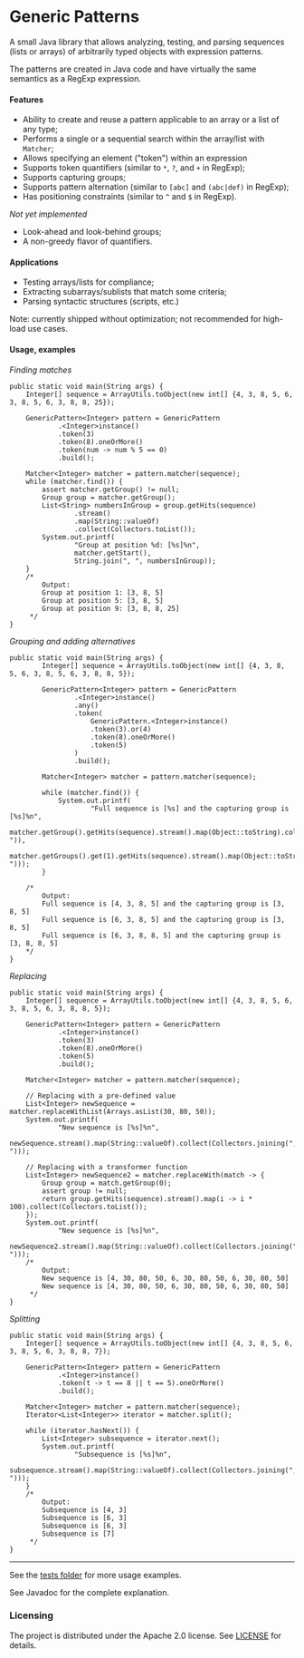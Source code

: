 # Generic Patterns

A small Java library that allows analyzing, testing, and parsing sequences (lists or arrays) of arbitrarily typed objects with expression patterns. 

The patterns are created in Java code and have virtually the same semantics as a RegExp expression.

#### Features

* Ability to create and reuse a pattern applicable to an array or a list of any type;
* Performs a single or a sequential search within the array/list with `Matcher`;
* Allows specifying an element ("token") within an expression 
* Supports token quantifiers (similar to `*`, `?`, and `+` in RegExp);
* Supports capturing groups;
* Supports pattern alternation (similar to `[abc]` and `(abc|def)` in RegExp);
* Has positioning constraints (similar to `^` and `$` in RegExp).

*Not yet implemented*

- Look-ahead and look-behind groups;
- A non-greedy flavor of quantifiers.

#### Applications

* Testing arrays/lists for compliance;
* Extracting subarrays/sublists that match some criteria;
* Parsing syntactic structures (scripts, etc.)

Note: currently shipped without optimization; not recommended for high-load use cases.

#### Usage, examples
*Finding matches*

```
public static void main(String args) {
    Integer[] sequence = ArrayUtils.toObject(new int[] {4, 3, 8, 5, 6, 3, 8, 5, 6, 3, 8, 8, 25});
    
    GenericPattern<Integer> pattern = GenericPattern
            .<Integer>instance()
            .token(3)
            .token(8).oneOrMore()
            .token(num -> num % 5 == 0)
            .build();
    
    Matcher<Integer> matcher = pattern.matcher(sequence);
    while (matcher.find()) {
        assert matcher.getGroup() != null;
        Group group = matcher.getGroup();
        List<String> numbersInGroup = group.getHits(sequence)
                .stream()
                .map(String::valueOf)
                .collect(Collectors.toList());
        System.out.printf(
                "Group at position %d: [%s]%n",
                matcher.getStart(),
                String.join(", ", numbersInGroup));
    }
    /*
        Output:
        Group at position 1: [3, 8, 5]
        Group at position 5: [3, 8, 5]
        Group at position 9: [3, 8, 8, 25]
     */
}
```

*Grouping and adding alternatives*
``` 
public static void main(String args) {
        Integer[] sequence = ArrayUtils.toObject(new int[] {4, 3, 8, 5, 6, 3, 8, 5, 6, 3, 8, 8, 5});

        GenericPattern<Integer> pattern = GenericPattern
                .<Integer>instance()
                .any()
                .token(
                    GenericPattern.<Integer>instance()
                    .token(3).or(4)
                    .token(8).oneOrMore()
                    .token(5)
                )
                .build();

        Matcher<Integer> matcher = pattern.matcher(sequence);

        while (matcher.find()) {
            System.out.printf(
                    "Full sequence is [%s] and the capturing group is [%s]%n",
                    matcher.getGroup().getHits(sequence).stream().map(Object::toString).collect(Collectors.joining(", ")),
                    matcher.getGroups().get(1).getHits(sequence).stream().map(Object::toString).collect(Collectors.joining(", ")));
        }

    /*
        Output:
        Full sequence is [4, 3, 8, 5] and the capturing group is [3, 8, 5]
        Full sequence is [6, 3, 8, 5] and the capturing group is [3, 8, 5]
        Full sequence is [6, 3, 8, 8, 5] and the capturing group is [3, 8, 8, 5]
    */
}

```

*Replacing*

```
public static void main(String args) {
    Integer[] sequence = ArrayUtils.toObject(new int[] {4, 3, 8, 5, 6, 3, 8, 5, 6, 3, 8, 8, 5});

    GenericPattern<Integer> pattern = GenericPattern
            .<Integer>instance()
            .token(3)
            .token(8).oneOrMore()
            .token(5)
            .build();

    Matcher<Integer> matcher = pattern.matcher(sequence);

    // Replacing with a pre-defined value
    List<Integer> newSequence = matcher.replaceWithList(Arrays.asList(30, 80, 50));
    System.out.printf(
            "New sequence is [%s]%n",
            newSequence.stream().map(String::valueOf).collect(Collectors.joining(", ")));

    // Replacing with a transformer function
    List<Integer> newSequence2 = matcher.replaceWith(match -> {
        Group group = match.getGroup(0);
        assert group != null;
        return group.getHits(sequence).stream().map(i -> i * 100).collect(Collectors.toList());
    });
    System.out.printf(
            "New sequence is [%s]%n",
            newSequence2.stream().map(String::valueOf).collect(Collectors.joining(", ")));
    /*
        Output:
        New sequence is [4, 30, 80, 50, 6, 30, 80, 50, 6, 30, 80, 50]
        New sequence is [4, 30, 80, 50, 6, 30, 80, 50, 6, 30, 80, 50]
     */
}
```

*Splitting*

```
public static void main(String args) {
    Integer[] sequence = ArrayUtils.toObject(new int[] {4, 3, 8, 5, 6, 3, 8, 5, 6, 3, 8, 8, 7});

    GenericPattern<Integer> pattern = GenericPattern
            .<Integer>instance()
            .token(t -> t == 8 || t == 5).oneOrMore()
            .build();

    Matcher<Integer> matcher = pattern.matcher(sequence);
    Iterator<List<Integer>> iterator = matcher.split();

    while (iterator.hasNext()) {
        List<Integer> subsequence = iterator.next();
        System.out.printf(
                "Subsequence is [%s]%n",
                subsequence.stream().map(String::valueOf).collect(Collectors.joining(", ")));
    }
    /*
        Output:
        Subsequence is [4, 3]
        Subsequence is [6, 3]
        Subsequence is [6, 3]
        Subsequence is [7]
     */
}
```

---
See the [tests folder](src/test/java/com/paperspacecraft/scripting/pattern) for more usage examples.

See Javadoc for the complete explanation.

### Licensing

The project is distributed under the Apache 2.0 license. See [LICENSE](LICENSE) for details. 
